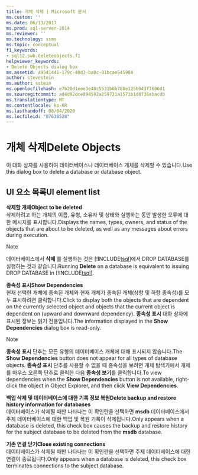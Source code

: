 ```yaml
---
title: 개체 삭제 | Microsoft 문서
ms.custom: ''
ms.date: 06/13/2017
ms.prod: sql-server-2014
ms.reviewer: ''
ms.technology: ssms
ms.topic: conceptual
f1_keywords:
- sql12.swb.deleteobjects.f1
helpviewer_keywords:
- Delete Objects dialog box
ms.assetid: 49541441-179c-40d3-ba0c-01bcae545984
author: stevestein
ms.author: sstein
ms.openlocfilehash: e7b20d1eee3e48c5531b6b788e125b943f7606d1
ms.sourcegitcommit: ad4d92dce894592a259721a1571b1d8736abacdb
ms.translationtype: MT
ms.contentlocale: ko-KR
ms.lasthandoff: 08/04/2020
ms.locfileid: "87638528"
---
```

# <a name="delete-objects"></a><span data-ttu-id="22582-102">개체 삭제</span><span class="sxs-lookup"><span data-stu-id="22582-102">Delete Objects</span></span>
  <span data-ttu-id="22582-103">이 대화 상자를 사용하여 데이터베이스나 데이터베이스 개체를 삭제할 수 있습니다.</span><span class="sxs-lookup"><span data-stu-id="22582-103">Use this dialog box to delete a database or database object.</span></span>  
  
## <a name="ui-element-list"></a><span data-ttu-id="22582-104">UI 요소 목록</span><span class="sxs-lookup"><span data-stu-id="22582-104">UI element list</span></span>  
 <span data-ttu-id="22582-105">**삭제할 개체**</span><span class="sxs-lookup"><span data-stu-id="22582-105">**Object to be deleted**</span></span>  
 <span data-ttu-id="22582-106">삭제하려고 하는 개체의 이름, 유형, 소유자 및 상태와 실행하는 동안 발생한 오류에 대한 메시지를 표시합니다.</span><span class="sxs-lookup"><span data-stu-id="22582-106">Displays the names, types, owners, and status of the objects that are about to be deleted, as well as any messages about errors during execution.</span></span>  
  
> [!NOTE]  
>  <span data-ttu-id="22582-107">데이터베이스에서 **삭제** 를 실행하는 것은 [!INCLUDE[tsql](../../includes/tsql-md.md)]에서 DROP DATABASE를 실행하는 것과 같습니다.</span><span class="sxs-lookup"><span data-stu-id="22582-107">Running **Delete** on a database is equivalent to issuing DROP DATABASE in [!INCLUDE[tsql](../../includes/tsql-md.md)].</span></span>  
  
 <span data-ttu-id="22582-108">**종속성 표시**</span><span class="sxs-lookup"><span data-stu-id="22582-108">**Show Dependencies**</span></span>  
 <span data-ttu-id="22582-109">현재 선택한 개체에 종속된 개체와 현재 개체가 종속된 개체(상향 및 하향 종속성)를 모두 표시하려면 클릭합니다.</span><span class="sxs-lookup"><span data-stu-id="22582-109">Click to display both the objects that are dependent on the currently selected object and objects that the current object is dependent on (upward and downward dependency).</span></span> <span data-ttu-id="22582-110">**종속성 표시** 대화 상자에 표시된 정보는 읽기 전용입니다.</span><span class="sxs-lookup"><span data-stu-id="22582-110">The information displayed in the **Show Dependencies** dialog box is read-only.</span></span>  
  
> [!NOTE]  
>  <span data-ttu-id="22582-111">**종속성 표시** 단추는 모든 유형의 데이터베이스 개체에 대해 표시되지 않습니다.</span><span class="sxs-lookup"><span data-stu-id="22582-111">The **Show Dependencies** button does not appear for all types of database objects.</span></span> <span data-ttu-id="22582-112">**종속성 표시** 단추를 사용할 수 없을 때 종속성을 보려면 개체 탐색기에서 개체를 마우스 오른쪽 단추로 클릭한 다음 **종속성 보기**를 클릭합니다.</span><span class="sxs-lookup"><span data-stu-id="22582-112">To view dependencies when the **Show Dependencies** button is not available, right-click the object in Object Explorer, and then click **View Dependencies**.</span></span>  
  
 <span data-ttu-id="22582-113">**백업 삭제 및 데이터베이스에 대한 기록 정보 복원**</span><span class="sxs-lookup"><span data-stu-id="22582-113">**Delete backup and restore history information for databases**</span></span>  
 <span data-ttu-id="22582-114">데이터베이스가 삭제될 때만 나타나는 이 확인란을 선택하면 **msdb** 데이터베이스에서 주제 데이터베이스에 대한 백업 및 복원 기록이 삭제됩니다.</span><span class="sxs-lookup"><span data-stu-id="22582-114">Only appears when a database is deleted, this check box causes the backup and restore history for the subject database to be deleted from the **msdb** database.</span></span>  
  
 <span data-ttu-id="22582-115">**기존 연결 닫기**</span><span class="sxs-lookup"><span data-stu-id="22582-115">**Close existing connections**</span></span>  
 <span data-ttu-id="22582-116">데이터베이스가 삭제될 때만 나타나는 이 확인란을 선택하면 주제 데이터베이스에 대한 연결이 종료됩니다.</span><span class="sxs-lookup"><span data-stu-id="22582-116">Only appears when a database is deleted, this check box terminates connections to the subject database.</span></span>  
  
  
